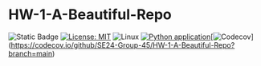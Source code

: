 # HW-1-A-Beautiful-Repo

![Static Badge](https://img.shields.io/badge/python-3.13-blue) [![License: MIT](https://img.shields.io/badge/License-MIT-yellow.svg)](https://opensource.org/licenses/MIT) ![Linux](https://img.shields.io/badge/Linux-FCC624?style=for-the-badge&logo=linux&logoColor=black) [![Python application](https://github.com/SE24-Group-45/HW-1-A-Beautiful-Repo/actions/workflows/python-app.yml/badge.svg)](https://github.com/SE24-Group-45/HW-1-A-Beautiful-Repo/actions/workflows/python-app.yml)[![Codecov](https://codecov.io/github/SE24-Group-45/HW-1-A-Beautiful-Repo/coverage.svg?branch=main)]
(https://codecov.io/github/SE24-Group-45/HW-1-A-Beautiful-Repo?branch=main)